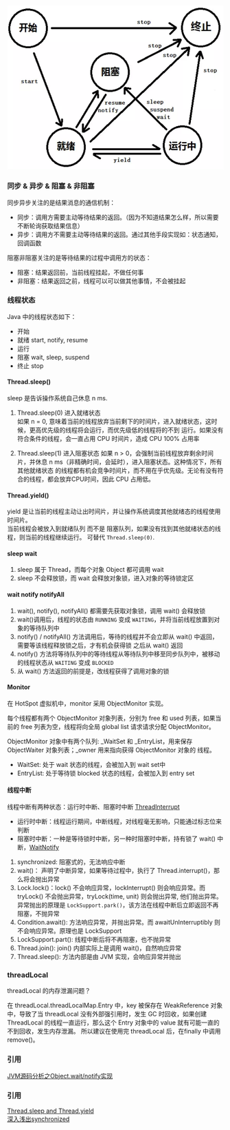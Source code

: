 

![](/img/thread-state.webp)

### 同步 & 异步 & 阻塞 & 非阻塞

同步异步关注的是结果消息的通信机制：
* 同步：调用方需要主动等待结果的返回。（因为不知道结果怎么样，所以需要不断轮询获取结果信息）
* 异步：调用方不需要主动等待结果的返回。通过其他手段实现如：状态通知，回调函数

阻塞非阻塞关注的是等待结果的过程中调用方的状态：
* 阻塞：结果返回前，当前线程挂起，不做任何事
* 非阻塞：结果返回之前，线程可以可以做其他事情，不会被挂起


### 线程状态

Java 中的线程状态如下：

* 开始 
* 就绪 start, notify, resume
* 运行 
* 阻塞 wait, sleep, suspend
* 终止 stop

#### Thread.sleep()

sleep 是告诉操作系统自己休息 n ms.

1. Thread.sleep(0) 进入就绪状态  
如果 n = 0, 意味着当前的线程放弃当前剩下的时间片，进入就绪状态，这时候，更高优先级的线程将会运行，而优先级低的线程将的不到
运行。如果没有符合条件的线程，会一直占用 CPU 时间片，造成 CPU 100% 占用率

2. Thread.sleep(1) 进入阻塞状态
如果 n > 0，会强制当前线程放弃剩余时间片，并休息 n ms（非精确时间，会延时），进入阻塞状态。这种情况下，所有其他就绪状态
的线程都有机会竞争时间片，而不用在乎优先级。无论有没有符合的线程，都会放弃CPU时间，因此 CPU 占用低。


#### Thread.yield()

yield 是让当前的线程主动让出时间片，并让操作系统调度其他就绪态的线程使用时间片。  
当前线程会被放入到就绪队列 而不是 阻塞队列，如果没有找到其他就绪状态的线程，则当前的线程继续运行。
可替代 `Thread.sleep(0)`.

#### sleep wait

1. sleep 属于 Thread，而每个对象 Object 都可调用 wait
2. sleep 不会释放锁，而 wait 会释放对象锁，进入对象的等待锁定区


#### wait notify notifyAll

1. wait(), notify(), notifyAll() 都需要先获取对象锁，调用 wait() 会释放锁
2. wait()调用后，线程的状态由 `RUNNING` 变成 `WAITING`，并将当前线程放置到对象的等待队列中
3. notify() / notifyAll() 方法调用后，等待的线程并不会立即从 wait() 中返回，需要等该线程释放锁之后，才有机会获得锁
之后从 wait() 返回
4. notify() 方法将等待队列中的等待线程从等待队列中移至同步队列中，被移动的线程状态从 `WAITING` 变成 `BLOCKED`
5. 从 wait() 方法返回的前提是，改线程获得了调用对象的锁

#### Monitor

在 HotSpot 虚拟机中，monitor 采用 ObjectMonitor 实现。

每个线程都有两个 ObjectMonitor 对象列表，分别为 free 和 used 列表，如果当前的 free 列表为空，线程将向全局 global list 请求请求分配
ObjectMonitor。

ObjectMonitor 对象中有两个队列: _WaitSet 和 _EntryList，用来保存 ObjectWaiter 对象列表；_owner 用来指向获得 ObjectMonitor 对象的
线程。
* WaitSet: 处于 wait 状态的线程，会被加入到 wait set中
* EntryList: 处于等待锁 blocked 状态的线程，会被加入到 entry set


#### 线程中断

线程中断有两种状态：运行时中断、阻塞时中断 [ThreadInterrupt](/src/Basic/thread/ThreadInterruptWithLock.java)
* 运行时中断：线程运行期间，中断线程，对线程毫无影响，只能通过标志位来判断
* 阻塞时中断：一种是等待锁时中断，另一种时阻塞时中断，持有锁了 wait() 中断，[WaitNotify](/src/Basic/thread/waitnotify/WaitNotify.java)

1. synchronized: 阻塞式的，无法响应中断
2. wait()： 声明了中断异常，如果等待过程中，执行了 Thread.interrupt()，那么将会抛出异常
3. Lock.lock()：lock() 不会响应异常，lockInterrupt() 则会响应异常。而 tryLock() 不会抛出异常，tryLock(time, unit) 则会抛出异常,
他们抛出异常。异常抛出的原理是 `LockSupport.park()`，该方法在线程中断后立即返回不再阻塞，不抛异常
4. Condition.await(): 方法响应异常，并抛出异常。而 awaitUnInterruptibly 则不会响应异常。原理也是 LockSupport
5. LockSupport.part(): 线程中断后将不再阻塞，也不抛异常
6. Thread.join(): join() 内部实际上是调用 wait()，自然响应异常
7. Thread.sleep(): 方法内部是由 JVM 实现，会响应异常并抛出


### threadLocal

threadLocal 的内存泄漏问题？

在 threadLocal.threadLocalMap.Entry 中，key 被保存在 WeakReference 对象中，导致了当 threadLocal 没有外部强引用时，发生
GC 时回收，如果创建 ThreadLocal 的线程一直运行，那么这个 Entry 对象中的 value 就有可能一直的不到回收，发生内存泄漏。
所以建议在使用完 threadLocal 后，在finally 中调用 remove()。

### 引用
[JVM源码分析之Object.wait/notify实现](https://www.jianshu.com/p/f4454164c017)  





### 引用

[Thread.sleep and Thread.yield](https://www.jianshu.com/p/b65a7eba937d)  
[深入浅出synchronized](https://www.jianshu.com/p/19f861ab749e)
 